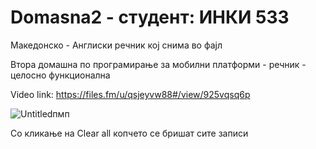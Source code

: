 # Domasna2 - студент: ИНКИ 533
Македонско - Англиски речник кој снима во фајл

Втора домашна по програмирање за мобилни платформи - речник - целосно функционална

Video link: https://files.fm/u/qsjeyvw88#/view/925vqsq6p

![Untitledпмп](https://user-images.githubusercontent.com/62266696/158261941-9c1c3bf4-17a0-46fa-b4aa-697397e6472d.png)

Со кликање на Clear all копчето се бришат сите записи
